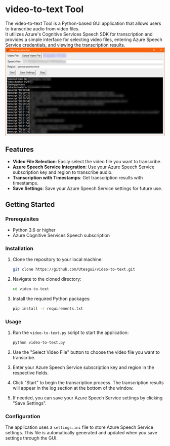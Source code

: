 # video-to-text Tool

The video-to-text Tool is a Python-based GUI application that allows users to transcribe audio from video files.  
It utilizes Azure's Cognitive Services Speech SDK for transcription and provides a simple interface for selecting video files, entering Azure Speech Service credentials, and viewing the transcription results.
![screenshot of GUI](screenshot.png)
## Features

- **Video File Selection**: Easily select the video file you want to transcribe.
- **Azure Speech Service Integration**: Use your Azure Speech Service subscription key and region to transcribe audio.
- **Transcription with Timestamps**: Get transcription results with timestamps.
- **Save Settings**: Save your Azure Speech Service settings for future use.

## Getting Started

### Prerequisites

- Python 3.6 or higher
- Azure Cognitive Services Speech subscription

### Installation

1. Clone the repository to your local machine:

   ```sh
   git clone https://github.com/Utesgui/video-to-text.git
    ```

2. Navigate to the cloned directory:
    ```sh
    cd video-to-text
    ```

3. Install the required Python packages:
    ```sh
    pip install -r requirements.txt
    ```
### Usage

1. Run the ```video-to-text.py``` script to start the application:
    ```sh
    python video-to-text.py
    ```
2. Use the "Select Video File" button to choose the video file you want to transcribe.

3. Enter your Azure Speech Service subscription key and region in the respective fields.

4. Click "Start" to begin the transcription process. The transcription results will appear in the log section at the bottom of the window.

5. If needed, you can save your Azure Speech Service settings by clicking "Save Settings".


### Configuration

The application uses a ```settings.ini``` file to store Azure Speech Service settings. This file is automatically generated and updated when you save settings through the GUI.